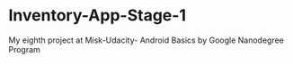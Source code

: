 # Inventory-App-Stage-1
My eighth project at Misk-Udacity- Android Basics by Google Nanodegree Program

